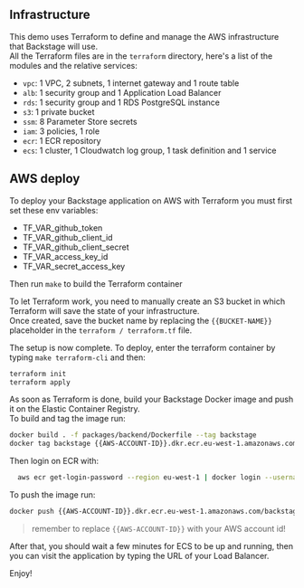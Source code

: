## Infrastructure
This demo uses Terraform to define and manage the AWS infrastructure that Backstage will use.  
All the Terraform files are in the `terraform` directory, here's a list of the modules and the relative services:
- `vpc`: 1 VPC, 2 subnets, 1 internet gateway and 1 route table
- `alb`: 1 security group and 1 Application Load Balancer
- `rds`: 1 security group and 1 RDS PostgreSQL instance
- `s3`: 1 private bucket
- `ssm`: 8 Parameter Store secrets
- `iam`: 3 policies, 1 role
- `ecr`: 1 ECR repository
- `ecs`: 1 cluster, 1 Cloudwatch log group, 1 task definition and 1 service


## AWS deploy
To deploy your Backstage application on AWS with Terraform you must first set these env variables:
- TF_VAR_github_token
- TF_VAR_github_client_id
- TF_VAR_github_client_secret
- TF_VAR_access_key_id
- TF_VAR_secret_access_key

Then run `make` to build the Terraform container

To let Terraform work, you need to manually create an S3 bucket in which Terraform will save the state of your infrastructure.  
Once created, save the bucket name by replacing the `{{BUCKET-NAME}}` placeholder in the `terraform / terraform.tf` file.

The setup is now complete. To deploy, enter the terraform container by typing `make terraform-cli` and then:
```sh
terraform init
terraform apply
```

As soon as Terraform is done, build your Backstage Docker image and push it on the Elastic Container Registry.  
To build and tag the image run:
```sh
docker build . -f packages/backend/Dockerfile --tag backstage
docker tag backstage {{AWS-ACCOUNT-ID}}.dkr.ecr.eu-west-1.amazonaws.com/backstage-image:1.0.0
```

Then login on ECR with:
```sh
  aws ecr get-login-password --region eu-west-1 | docker login --username AWS --password-stdin {{AWS-ACCOUNT-ID}}.dkr.ecr.eu-west-1.amazonaws.com
```

To push the image run:
```sh
docker push {{AWS-ACCOUNT-ID}}.dkr.ecr.eu-west-1.amazonaws.com/backstage-image:1.0.0
```
> remember to replace `{{AWS-ACCOUNT-ID}}` with your AWS account id!

After that, you should wait a few minutes for ECS to be up and running, then you can visit the application by typing the URL of your Load Balancer.

Enjoy!
